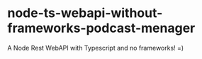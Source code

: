 # node-ts-webapi-without-frameworks-podcast-menager
A Node Rest WebAPI with Typescript and no frameworks! =)
